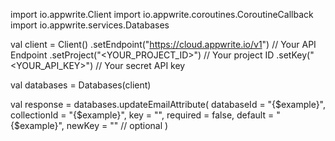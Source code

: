 import io.appwrite.Client
import io.appwrite.coroutines.CoroutineCallback
import io.appwrite.services.Databases

val client = Client()
    .setEndpoint("https://cloud.appwrite.io/v1") // Your API Endpoint
    .setProject("<YOUR_PROJECT_ID>") // Your project ID
    .setKey("<YOUR_API_KEY>") // Your secret API key

val databases = Databases(client)

val response = databases.updateEmailAttribute(
    databaseId = "{$example}",
    collectionId = "{$example}",
    key = "",
    required = false,
    default = "{$example}",
    newKey = "" // optional
)
